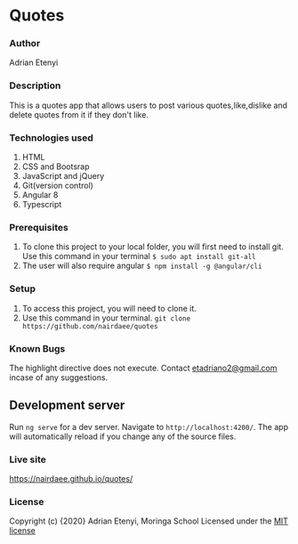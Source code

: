 # Quotes


### Author

Adrian Etenyi

### Description

This is a quotes app that allows users to post various quotes,like,dislike and delete quotes from it if they don't like.


### Technologies used

1. HTML 
2. CSS and Bootsrap
3. JavaScript and jQuery
4. Git(version control)
5. Angular 8 
6. Typescript


### Prerequisites
1. To clone this project to your local folder, you will first need to install git.
  Use this command in your terminal
  `$ sudo apt install git-all`
2. The user will also require angular
    `$ npm install -g @angular/cli`

### Setup
1. To access this project, you will need to clone it.
2. Use this command in your terminal.
`git clone https://github.com/nairdaee/quotes`

### Known Bugs
The highlight directive does not execute. Contact etadriano2@gmail.com incase of any suggestions.


## Development server

Run `ng serve` for a dev server. Navigate to `http://localhost:4200/`. The app will automatically reload if you change any of the source files.

### Live site
https://nairdaee.github.io/quotes/

### License
Copyright (c) {2020} Adrian Etenyi, Moringa School
Licensed under the [MIT license](LICENSE)

